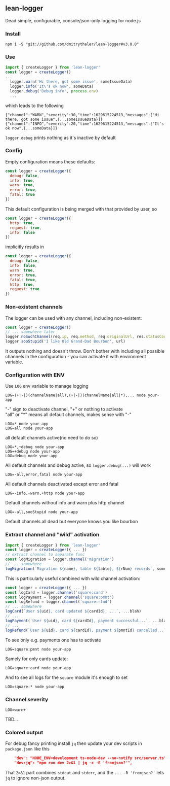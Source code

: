 ## lean-logger
Dead simple, configurable, console/json-only logging for node.js

### Install
```
npm i -S "git://github.com/dmitrythaler/lean-logger#v3.0.0"
```
### Use
```javascript
import { createLogger } from 'lean-logger'
const logger = createLogger()
...
  logger.warn('Hi there, got some issue', someIssueData)
  logger.info('It\'s ok now', someData)
  logger.debug('Debug info', process.env)
  ...
```
which leads to the following
```console
{"channel":"WARN","severity":30,"time":1629615224513,"messages":["Hi there, got some issue",{...someIssueData}]}
{"channel":"INFO","severity":20,"time":1629615224513,"messages":["It's ok now",{...someData}]}
```
`logger.debug` prints nothing as it's inactive by default

### Config
Empty configuration means these defaults:
```javascript
const logger = createLogger({
  debug: false,
  info: true,
  warn: true,
  error: true,
  fatal: true
})
```
This default configuration is being merged with that provided by user, so
```javascript
const logger = createLogger({
  http: true,
  request: true,
  info: false
})
```
implicitly results in
```javascript
const logger = createLogger({
  debug: false,
  info: false,
  warn: true,
  error: true,
  fatal: true,
  http: true,
  request: true
})
```
### Non-existent channels
The logger can be used with any channel, including non-existent:
```javascript
const logger = createLogger()
// ... somewhere later
logger.noSuchChannel(req.ip, req.method, req.originalUrl, res.statusCode)
logger.sooStupid('I like Old Grand-Dad Bourbon', url)
```
It outputs nothing and doesn't throw. Don't bother with including all possible channels in the configuration - you can activate it with environment variable.

### Configuration with ENV
Use `LOG` env variable to manage logging
```console
LOG=(+|-|)(channelName|all),(+|-|)(channelName|all|*),... node your-app
```
"-" sign to deactivate channel, "+" or nothing to activate<br />
"all" or "*" means all default channels, makes sense with "-"

```console
LOG=* node your-app
LOG=all node your-app
```
all default channels active(no need to do so)

```console
LOG=*,+debug node your-app
LOG=+debug node your-app
LOG=debug node your-app
```
All default channels and debug active, so `logger.debug(...)` will work

```console
LOG=-all,error,fatal node your-app
```
All default channels deactivated except error and fatal

```console
LOG=-info,-warn,+http node your-app
```
Default channels without info and warn plus http channel

```console
LOG=-all,sooStupid node your-app
```
Default channels all dead but everyone knows you like bourbon

### Extract channel and "wild" activation
```javascript
import { createLogger } from 'lean-logger'
const logger = createLogger({ ... })
// extract channel to separate func
const logMigration = logger.channel('migration')
// ... somewhere
logMigration(`Migration ${name}, table ${table}, ${rNum} records`, someData, ...blah)
```
This is particularly useful combined with wild channel activation:
```javascript
const logger = createLogger({ ... })
const logCard = logger.channel('square:card')
const logPayment = logger.channel('square:pmnt')
const logRefund = logger.channel('square:rfnd')
// ... somewhere
logCard(`User ${uid}, card updated ${cardId}, ...`, ...blah)
// ...
logPayment(`User ${uid}, card ${cardId}, payment successful...`, ...blah)
// ...
logRefund(`User ${uid}, card ${cardId}, payment ${pmntId} cancelled...`, ...blah)
```
To see only e.g. payments one has to activate
```console
LOG=square:pmnt node your-app
```
Samely for only cards update:
```console
LOG=square:card node your-app
```
And to see all logs for the `square` module it's enough to set
```console
LOG=square:* node your-app
```

### Channel severity
```
LOG=warn+
```
TBD...
### Colored output
For debug fancy printing install `jq` then update your dev scripts in `package.json` like this
```json
    "dev": "NODE_ENV=development ts-node-dev --no-notify src/server.ts",
    "dev:jq": "npm run dev 2>&1 | jq -c -R 'fromjson?'",
```
That `2>&1` part combines `stdout` and `stderr`, and the `... -R 'fromjson?'` lets `jq` to ignore non-json output.
